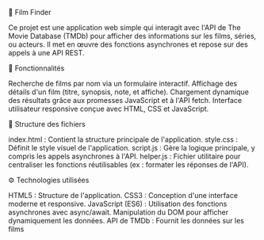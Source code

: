 🎥 Film Finder

Ce projet est une application web simple qui interagit avec l'API de The Movie Database (TMDb) pour afficher des informations sur les films, séries, ou acteurs. Il met en œuvre des fonctions asynchrones et repose sur des appels à une API REST.

🚀 Fonctionnalités

Recherche de films par nom via un formulaire interactif.
Affichage des détails d'un film (titre, synopsis, note, et affiche).
Chargement dynamique des résultats grâce aux promesses JavaScript et à l'API fetch.
Interface utilisateur responsive conçue avec HTML, CSS et JavaScript.

📂 Structure des fichiers

index.html : Contient la structure principale de l'application.
style.css : Définit le style visuel de l'application.
script.js : Gère la logique principale, y compris les appels asynchrones à l'API.
helper.js : Fichier utilitaire pour centraliser les fonctions réutilisables (ex : formater les réponses de l'API).

⚙️ Technologies utilisées

HTML5 : Structure de l'application.
CSS3 : Conception d'une interface moderne et responsive.
JavaScript (ES6) :
Utilisation des fonctions asynchrones avec async/await.
Manipulation du DOM pour afficher dynamiquement les données.
API de TMDb : Fournit les données sur les films
